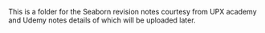 This is a folder for the Seaborn revision notes courtesy from UPX academy and Udemy notes details of which will be uploaded later.
